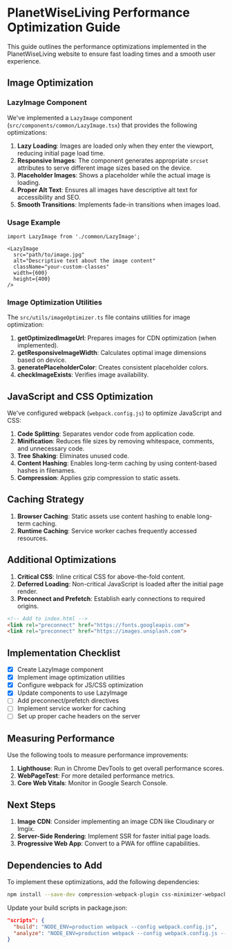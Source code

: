 # PlanetWiseLiving Performance Optimization Guide

This guide outlines the performance optimizations implemented in the PlanetWiseLiving website to ensure fast loading times and a smooth user experience.

## Image Optimization

### LazyImage Component

We've implemented a `LazyImage` component (`src/components/common/LazyImage.tsx`) that provides the following optimizations:

1. **Lazy Loading**: Images are loaded only when they enter the viewport, reducing initial page load time.
2. **Responsive Images**: The component generates appropriate `srcset` attributes to serve different image sizes based on the device.
3. **Placeholder Images**: Shows a placeholder while the actual image is loading.
4. **Proper Alt Text**: Ensures all images have descriptive alt text for accessibility and SEO.
5. **Smooth Transitions**: Implements fade-in transitions when images load.

### Usage Example

```tsx
import LazyImage from './common/LazyImage';

<LazyImage 
  src="path/to/image.jpg"
  alt="Descriptive text about the image content"
  className="your-custom-classes"
  width={600}
  height={400}
/>
```

### Image Optimization Utilities

The `src/utils/imageOptimizer.ts` file contains utilities for image optimization:

1. **getOptimizedImageUrl**: Prepares images for CDN optimization (when implemented).
2. **getResponsiveImageWidth**: Calculates optimal image dimensions based on device.
3. **generatePlaceholderColor**: Creates consistent placeholder colors.
4. **checkImageExists**: Verifies image availability.

## JavaScript and CSS Optimization

We've configured webpack (`webpack.config.js`) to optimize JavaScript and CSS:

1. **Code Splitting**: Separates vendor code from application code.
2. **Minification**: Reduces file sizes by removing whitespace, comments, and unnecessary code.
3. **Tree Shaking**: Eliminates unused code.
4. **Content Hashing**: Enables long-term caching by using content-based hashes in filenames.
5. **Compression**: Applies gzip compression to static assets.

## Caching Strategy

1. **Browser Caching**: Static assets use content hashing to enable long-term caching.
2. **Runtime Caching**: Service worker caches frequently accessed resources.

## Additional Optimizations

1. **Critical CSS**: Inline critical CSS for above-the-fold content.
2. **Deferred Loading**: Non-critical JavaScript is loaded after the initial page render.
3. **Preconnect and Prefetch**: Establish early connections to required origins.

```html
<!-- Add to index.html -->
<link rel="preconnect" href="https://fonts.googleapis.com">
<link rel="preconnect" href="https://images.unsplash.com">
```

## Implementation Checklist

- [x] Create LazyImage component
- [x] Implement image optimization utilities
- [x] Configure webpack for JS/CSS optimization
- [x] Update components to use LazyImage
- [ ] Add preconnect/prefetch directives
- [ ] Implement service worker for caching
- [ ] Set up proper cache headers on the server

## Measuring Performance

Use the following tools to measure performance improvements:

1. **Lighthouse**: Run in Chrome DevTools to get overall performance scores.
2. **WebPageTest**: For more detailed performance metrics.
3. **Core Web Vitals**: Monitor in Google Search Console.

## Next Steps

1. **Image CDN**: Consider implementing an image CDN like Cloudinary or Imgix.
2. **Server-Side Rendering**: Implement SSR for faster initial page loads.
3. **Progressive Web App**: Convert to a PWA for offline capabilities.

## Dependencies to Add

To implement these optimizations, add the following dependencies:

```bash
npm install --save-dev compression-webpack-plugin css-minimizer-webpack-plugin mini-css-extract-plugin terser-webpack-plugin clean-webpack-plugin
```

Update your build scripts in package.json:

```json
"scripts": {
  "build": "NODE_ENV=production webpack --config webpack.config.js",
  "analyze": "NODE_ENV=production webpack --config webpack.config.js --analyze"
}
``` 